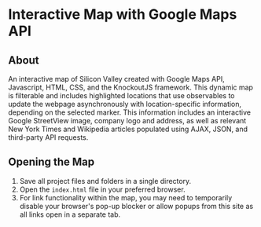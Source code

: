 # Interactive Map with Google Maps API

## About
An interactive map of Silicon Valley created with Google Maps API, Javascript, HTML, CSS, and the KnockoutJS framework. This dynamic map is filterable and includes highlighted locations that use observables to update the webpage asynchronously with location-specific information, depending on the selected marker. This information includes an interactive Google StreetView image, company logo and address, as well as relevant New York Times and Wikipedia articles populated using AJAX, JSON, and third-party API requests.

## Opening the Map
1. Save all project files and folders in a single directory.
1. Open the `index.html` file in your preferred browser.
1. For link functionality within the map, you may need to temporarily disable your browser's pop-up blocker or allow popups from this site as all links open in a separate tab.
